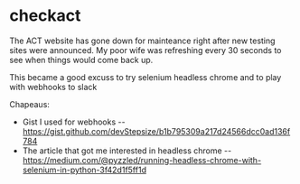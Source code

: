 # checkact

The ACT website has gone down for mainteance right after new testing sites were announced.
My poor wife was refreshing every 30 seconds to see when things would come back up.

This became a good excuss to try selenium headless chrome and to play with webhooks to slack

Chapeaus:
* Gist I used for webhooks -- https://gist.github.com/devStepsize/b1b795309a217d24566dcc0ad136f784
* The article that got me interested in headless chrome -- https://medium.com/@pyzzled/running-headless-chrome-with-selenium-in-python-3f42d1f5ff1d



